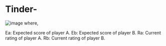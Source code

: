# Tinder-
![image](https://github.com/user-attachments/assets/c5f55d3e-d89b-49fc-bfc2-1a6e14d8ee71)
where,

Ea: Expected score of player A.
Eb: Expected score of player B.
Ra: Current rating of player A.
Rb: Current rating of player B.
